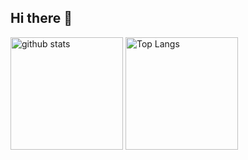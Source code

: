 ## Hi there 👋

<p align="left"> 
  <img alt="github stats" height="180px" src="https://github-readme-stats.vercel.app/api?username=Einherjar1632&show_icons=ture" />
  <img alt="Top Langs" height="180px" src="https://github-readme-stats.vercel.app/api/top-langs/?username=Einherjar1632&layout=compact&show_icons=true" />
</p>

<!--
**Einherjar1632/Einherjar1632** is a ✨ _special_ ✨ repository because its `README.md` (this file) appears on your GitHub profile.

Here are some ideas to get you started:

- 🔭 I’m currently working on ...
- 🌱 I’m currently learning ...
- 👯 I’m looking to collaborate on ...
- 🤔 I’m looking for help with ...
- 💬 Ask me about ...
- 📫 How to reach me: ...
- 😄 Pronouns: ...
- ⚡ Fun fact: ...
-->

